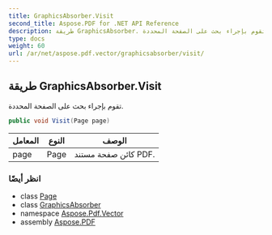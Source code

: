 ```yaml
---
title: GraphicsAbsorber.Visit
second_title: Aspose.PDF for .NET API Reference
description: طريقة GraphicsAbsorber. تقوم بإجراء بحث على الصفحة المحددة
type: docs
weight: 60
url: /ar/net/aspose.pdf.vector/graphicsabsorber/visit/
---
```

## طريقة GraphicsAbsorber.Visit

تقوم بإجراء بحث على الصفحة المحددة.

```csharp
public void Visit(Page page)
```

| المعامل | النوع | الوصف |
| --- | --- | --- |
| page | Page | كائن صفحة مستند PDF. |

### انظر أيضًا

* class [Page](../../../aspose.pdf/page/)
* class [GraphicsAbsorber](../)
* namespace [Aspose.Pdf.Vector](../../../aspose.pdf.vector/)
* assembly [Aspose.PDF](../../../)